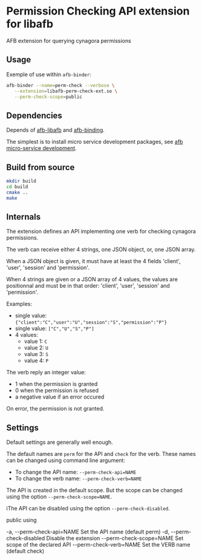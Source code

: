 # Permission Checking API extension for libafb

AFB extension for querying cynagora permissions

## Usage

Exemple of use within `afb-binder`:

```bash
afb-binder --name=perm-check --verbose \
   --extension=libafb-perm-check-ext.so \
   --perm-check-scope=public
```

## Dependencies

Depends of [afb-libafb](https://github.com/redpesk-core/afb-libafb) and [afb-binding](https://github.com/redpesk-core/afb-binding).

The simplest is to install micro service development packages,
see [afb micro-service development](https://docs.redpesk.bzh/docs/en/master/getting_started/host-configuration/docs/1-Setup-your-build-host.html).

## Build from source

```bash
mkdir build
cd build
cmake ..
make
```

## Internals

The extension defines an API implementing one verb for checking cynagora permissions.

The verb can receive either 4 strings, one JSON object, or, one JSON array.

When a JSON object is given, it must have at least the 4 fields
'client', 'user', 'session' and 'permission'.

When 4 strings are given or a JSON array of 4 values, the values are
positionnal and must be in that order: 'client', 'user', 'session' and 'permission'.

Examples:

- single value: `{"client":"C","user":"U","session":"S","permission":"P"}`
- single value: `["C","U","S","P"]`
- 4 values:
  - value 1: `C`
  - value 2: `U`
  - value 3: `S`
  - value 4: `P`

The verb reply an integer value:

- 1 when the permission is granted
- 0 when the permission is refused
- a negative value if an error occured

On error, the permission is not granted.

## Settings

Default settings are generally well enough.

The default names are `perm` for the API and `check` for the verb.
These names can be changed using command line argument:

- To change the API name:  `--perm-check-api=NAME`
- To change the verb name:  `--perm-check-verb=NAME`

The API is created in the default scope. But the scope can be changed using the
option `--perm-check-scope=NAME`.

iThe API can be disabled using the option `--perm-check-disabled`.

public using

  -a, --perm-check-api=NAME  Set the API name (default perm)
  -d, --perm-check-disabled  Disable the extension
      --perm-check-scope=NAME   Set scope of the declared API
      --perm-check-verb=NAME Set the VERB name (default check)

